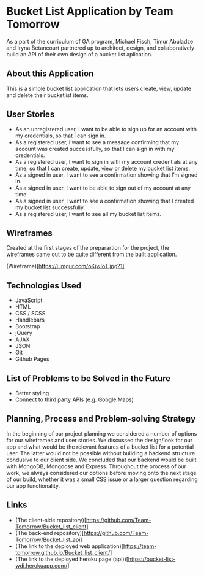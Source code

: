 # Bucket List Application by Team Tomorrow

As a part of the curriculum of GA program, Michael Fisch, Timur Abuladze and Iryna Betancourt partnered up to architect, design, and collaboratively build an API of their own design of a bucket list aplication.

## About this Application

This is a simple bucket list application that lets users create, view, update and delete their bucketlist items.

## User Stories

- As an unregistered user, I want to be able to sign up for an account with my credentials, so that I can sign in.
- As a registered user, I want to see a message confirming that my account was created successfully, so that I can sign in with my credentials.
- As a registered user, I want to sign in with my account credentials at any time, so that I can create, update, view or delete my bucket list items.
- As a signed in user, I want to see a confirmation showing that I’m signed in.
- As a signed in user, I want to be able to sign out of my account at any time.
- As a signed in user, I want to see a confirmation showing that I created my bucket list successfully.
- As a registered user, I want to see all my bucket list items.

## Wireframes

Created at the first stages of the preparartion for the project, the wireframes came out to be quite different from the built application.

(Wireframe)[https://i.imgur.com/oKiyJoT.jpg?1]

## Technologies Used

- JavaScript
- HTML
- CSS / SCSS
- Handlebars
- Bootstrap
- jQuery
- AJAX
- JSON
- Git
- Github Pages


## List of Problems to be Solved in the Future

- Better styling
- Connect to third party APIs (e.g. Google Maps)

## Planning, Process and Problem-solving Strategy

In the beginning of our project planning we considered a number of options
for our wireframes and user stories. We discussed the design/look for our app
and what would be the relevant features of a bucket list for a potential user.
The latter would not be possible without building a backend structure condusive
to our client side. We concluded that our backend would be built with MongoDB,
Mongoose and Express. Throughout the process of our work, we always considered
our options before moving onto the next stage of our build, whether it was a
small CSS issue or a larger question regarding our app functionality.


## Links

- (The client-side repository)[https://github.com/Team-Tomorrow/Bucket_list_client]
- (The back-end repository)[https://github.com/Team-Tomorrow/Bucket_list_api]
- (The link to the deployed web application)[https://team-tomorrow.github.io/Bucket_list_client/]
- (The link to the deployed heroku page (api))[https://bucket-list-wdi.herokuapp.com/]
